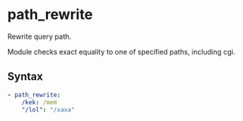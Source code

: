 path_rewrite
=====

Rewrite query path.

Module checks exact equality to one of specified paths, including cgi.

Syntax
------

```yaml
- path_rewrite:
    /kek: /mem
    "/lol": "/xaxa"
```
